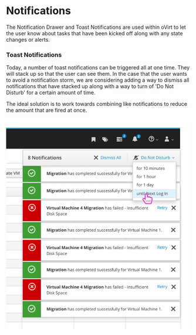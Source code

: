 # Notifications

The Notification Drawer and Toast Notifications are used within oVirt to let the user know about tasks that have been kicked off along with any state changes or alerts.


### Toast Notifications
Today, a number of toast notifications can be triggered all at one time. They will stack up so that the user can see them. In the case that the user wants to avoid a notification storm, we are considering adding a way to dismiss all notifications that have stacked up along with a way to turn of 'Do Not Disturb' for a certain amount of time.

The ideal solution is to work towards combining like notifications to reduce the amount that are fired at once.

![notificationstorm](img/notifications.png)
